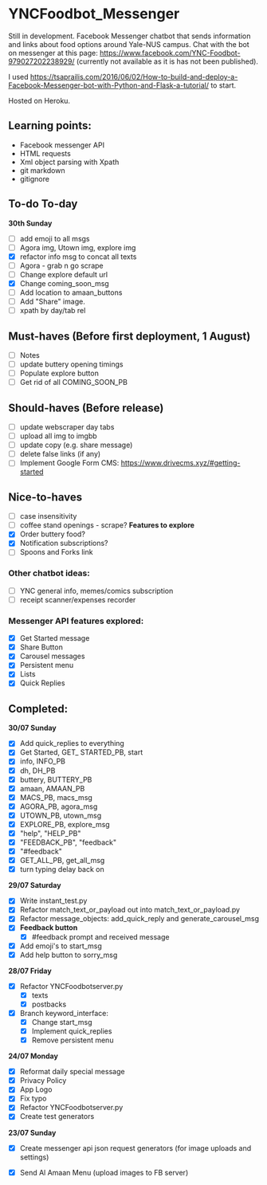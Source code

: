# YNCFoodbot_Messenger
Still in development.
Facebook Messenger chatbot that sends information and links about food options around Yale-NUS campus. 
Chat with the bot on messenger at this page: https://www.facebook.com/YNC-Foodbot-979027202238929/ (currently not available as it is has not been published). 

I used https://tsaprailis.com/2016/06/02/How-to-build-and-deploy-a-Facebook-Messenger-bot-with-Python-and-Flask-a-tutorial/ to start. 

Hosted on Heroku. 

## Learning points:

- Facebook messenger API
- HTML requests
- Xml object parsing with Xpath
- git markdown
- gitignore

## To-do To-day
**30th Sunday**

- [ ] add emoji to all msgs
- [ ] Agora img, Utown img, explore img
- [X] refactor info msg to concat all texts
- [ ] Agora - grab n go scrape
- [ ] Change explore default url
- [X] Change coming_soon_msg
- [ ] Add location to amaan_buttons
- [ ] Add "Share" image.
- [ ] xpath by day/tab rel

## Must-haves (Before first deployment, 1 August)
- [ ] Notes
- [ ] update buttery opening timings
- [ ] Populate explore button
- [ ] Get rid of all COMING_SOON_PB

## Should-haves (Before release)
- [ ] update webscraper day tabs
- [ ] upload all img to imgbb
- [ ] update copy (e.g. share message)
- [ ] delete false links (if any)
- [ ] Implement Google Form CMS: https://www.drivecms.xyz/#getting-started

## Nice-to-haves
- [ ] case insensitivity
- [ ] coffee stand openings - scrape?
**Features to explore**
- [X] Order buttery food?
- [X] Notification subscriptions?
- [ ] Spoons and Forks link

### Other chatbot ideas:
- [ ] YNC general info, memes/comics subscription
- [ ] receipt scanner/expenses recorder

### Messenger API features explored:
- [X] Get Started message
- [X] Share Button
- [X] Carousel messages
- [X] Persistent menu
- [X] Lists
- [X] Quick Replies

## Completed:

**30/07 Sunday**
- [X] Add quick_replies to everything
- [X] Get Started, GET_ STARTED_PB, start
- [X] info, INFO_PB
- [X] dh, DH_PB
- [X] buttery, BUTTERY_PB
- [X] amaan, AMAAN_PB
- [X] MACS_PB, macs_msg
- [X] AGORA_PB, agora_msg
- [X] UTOWN_PB, utown_msg
- [X] EXPLORE_PB, explore_msg
- [X] "help", "HELP_PB"
- [X] "FEEDBACK_PB", "feedback"
- [X] "#feedback"
- [X] GET_ALL_PB, get_all_msg
- [X] turn typing delay back on

**29/07 Saturday**
- [X] Write instant_test.py
- [X] Refactor match_text_or_payload out into match_text_or_payload.py
- [X] Refactor message_objects: add_quick_reply and generate_carousel_msg
- [X] **Feedback button**
    - [X] #feedback prompt and received message
- [X] Add emoji's to start_msg
- [X] Add help button to sorry_msg

**28/07 Friday**
- [X] Refactor YNCFoodbotserver.py
    - [X] texts
    - [X] postbacks
- [X] Branch keyword_interface:
    - [X] Change start_msg
    - [X] Implement quick_replies
    - [X] Remove persistent menu

**24/07 Monday**
- [X] Reformat daily special message
- [X] Privacy Policy
- [X] App Logo
- [X] Fix typo
- [X] Refactor YNCFoodbotserver.py
- [X] Create test generators

**23/07 Sunday**
- [X] Create messenger api json request generators (for image uploads and settings)
- [X] Send Al Amaan Menu (upload images to FB server)

